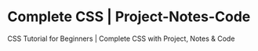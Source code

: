 # Complete CSS | Project-Notes-Code
CSS Tutorial for Beginners | Complete CSS with Project, Notes & Code
